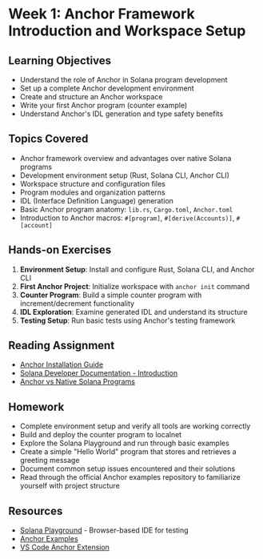 # Week 1: Anchor Framework Introduction and Workspace Setup

## Learning Objectives

- Understand the role of Anchor in Solana program development
- Set up a complete Anchor development environment
- Create and structure an Anchor workspace
- Write your first Anchor program (counter example)
- Understand Anchor's IDL generation and type safety benefits

## Topics Covered

- Anchor framework overview and advantages over native Solana programs
- Development environment setup (Rust, Solana CLI, Anchor CLI)
- Workspace structure and configuration files
- Program modules and organization patterns
- IDL (Interface Definition Language) generation
- Basic Anchor program anatomy: `lib.rs`, `Cargo.toml`, `Anchor.toml`
- Introduction to Anchor macros: `#[program]`, `#[derive(Accounts)]`, `#[account]`

## Hands-on Exercises

1. **Environment Setup**: Install and configure Rust, Solana CLI, and Anchor CLI
2. **First Anchor Project**: Initialize workspace with `anchor init` command
3. **Counter Program**: Build a simple counter program with increment/decrement functionality
4. **IDL Exploration**: Examine generated IDL and understand its structure
5. **Testing Setup**: Run basic tests using Anchor's testing framework

## Reading Assignment

- [Anchor Installation Guide](https://www.anchor-lang.com/docs/installation)
- [Solana Developer Documentation - Introduction](https://solana.com/docs)
- [Anchor vs Native Solana Programs](https://www.helius.dev/blog/an-introduction-to-anchor-a-beginners-guide-to-building-solana-programs)

## Homework

- Complete environment setup and verify all tools are working correctly
- Build and deploy the counter program to localnet
- Explore the Solana Playground and run through basic examples
- Create a simple "Hello World" program that stores and retrieves a greeting message
- Document common setup issues encountered and their solutions
- Read through the official Anchor examples repository to familiarize yourself with project structure

## Resources

- [Solana Playground](https://beta.solpg.io/) - Browser-based IDE for testing
- [Anchor Examples](https://github.com/solana-developers/program-examples)
- [VS Code Anchor Extension](https://marketplace.visualstudio.com/items?itemName=Ayushh.vscode-anchor)
